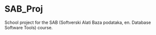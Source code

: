 # SAB_Proj
School project for the SAB (Softverski Alati Baza podataka, en. Database Software Tools) course.
